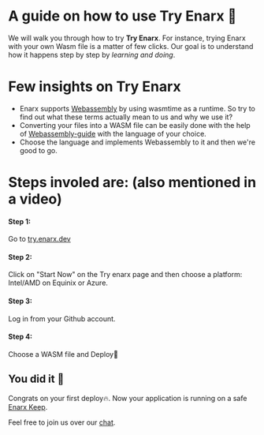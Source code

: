 # A guide on how to use Try Enarx 🎯

We will walk you through how to try **Try Enarx**. For instance, trying Enarx with your own Wasm file is a matter of few clicks. Our goal is to understand how it happens step by step by *learning and doing*.

# Few insights on Try Enarx
* Enarx supports [Webassembly](https://webassembly.org/) by using wasmtime as a runtime. So try to find out what these terms actually mean to us and why we use it?
* Converting your files into a WASM file can be easily done with the help of [Webassembly-guide](https://enarx.dev/docs/WebAssembly/Introduction) with the language of your choice.
* Choose the language and implements Webassembly to it and then we're good to go.

# Steps involed are: (also mentioned in a video)

#### Step 1:  
Go to [try.enarx.dev](https://try.enarx.dev/)

#### Step 2: 
Click on "Start Now" on the Try enarx page and then choose a platform: Intel/AMD on Equinix or Azure.

#### Step 3:  
Log in from your Github account.

#### Step 4: 
Choose a WASM file and Deploy🚀


## You did it 👏

Congrats on your first deploy🔥. Now your application is running on a safe [Enarx Keep](https://enarx.dev/docs/Start/Introduction).

Feel free to join us over our [chat](https://chat.enarx.dev/channel/mentorship).



